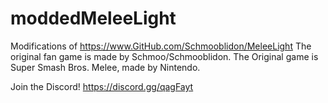 # moddedMeleeLight
Modifications of https://www.GitHub.com/Schmooblidon/MeleeLight
The original fan game is made by Schmoo/Schmooblidon. The Original game is Super Smash Bros. Melee, made by Nintendo.

Join the Discord! https://discord.gg/qagFayt
